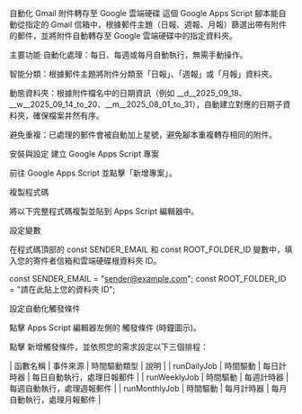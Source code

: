 自動化 Gmail 附件轉存至 Google 雲端硬碟
這個 Google Apps Script 腳本能自動從指定的 Gmail 信箱中，根據郵件主題（日報、週報、月報）篩選出帶有附件的郵件，並將附件自動轉存至 Google 雲端硬碟中的指定資料夾。

主要功能
自動化處理：每日、每週或每月自動執行，無需手動操作。

智能分類：根據郵件主題將附件分類至「日報」、「週報」或「月報」資料夾。

動態資料夾：根據附件檔名中的日期資訊（例如 __d__2025_09_18、__w__2025_09_14_to_20、__m__2025_08_01_to_31），自動建立對應的日期子資料夾，確保檔案井然有序。

避免重複：已處理的郵件會被自動加上星號，避免腳本重複轉存相同的附件。

安裝與設定
建立 Google Apps Script 專案

前往 Google Apps Script 並點擊「新增專案」。

複製程式碼

將以下完整程式碼複製並貼到 Apps Script 編輯器中。

設定變數

在程式碼頂部的 const SENDER_EMAIL 和 const ROOT_FOLDER_ID 變數中，填入您的寄件者信箱和雲端硬碟根資料夾 ID。

const SENDER_EMAIL = "sender@example.com"; 
const ROOT_FOLDER_ID = "請在此貼上您的資料夾 ID"; 


設定自動化觸發條件

點擊 Apps Script 編輯器左側的 觸發條件 (時鐘圖示)。

點擊 新增觸發條件，並依照您的需求設定以下三個排程：

| 函數名稱 | 事件來源 | 時間驅動類型 | 說明 |
| runDailyJob | 時間驅動 | 每日計時器 | 每日自動執行，處理日報郵件 |
| runWeeklyJob | 時間驅動 | 每週計時器 | 每週自動執行，處理週報郵件 |
| runMonthlyJob | 時間驅動 | 每月計時器 | 每月自動執行，處理月報郵件 |
